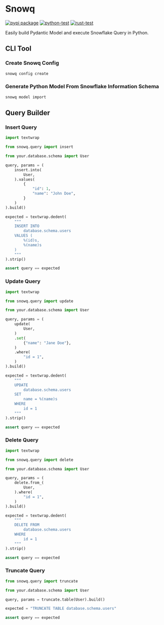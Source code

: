 # Snowq

<!-- --8<-- [start:badges] -->
[![pypi package](https://badge.fury.io/py/snowq.svg)](https://pypi.org/project/snowq)
[![python-test](https://github.com/yassun7010/snowq/actions/workflows/ci_python.yml/badge.svg)](https://github.com/yassun7010/snowq/actions)
[![rust-test](https://github.com/yassun7010/snowq/actions/workflows/ci_rust.yml/badge.svg)](https://github.com/yassun7010/snowq/actions)
<!-- --8<-- [end:badges] -->

Easily build Pydantic Model and execute Snowflake Query in Python.


## CLI Tool

### Create Snowq Config
```sh
snowq config create
```

### Generate Python Model From Snowflake Information Schema
```sh
snowq model import
```


## Query Builder

### Insert Query

```python
import textwrap

from snowq.query import insert

from your.database.schema import User

query, params = (
    insert.into(
        User,
    ).values(
        {
            "id": 1,
            "name": "John Doe",
        }
    )
).build()

expected = textwrap.dedent(
    """
    INSERT INTO
        database.schema.users
    VALUES (
        %(id)s,
        %(name)s
    )
    """
).strip()

assert query == expected
```

### Update Query

```python
import textwrap

from snowq.query import update

from your.database.schema import User

query, params = (
    update(
        User,
    )
    .set(
        {"name": "Jane Doe"},
    )
    .where(
        "id = 1",
    )
).build()

expected = textwrap.dedent(
    """
    UPDATE
        database.schema.users
    SET
        name = %(name)s
    WHERE
        id = 1
    """
).strip()

assert query == expected
```

### Delete Query

```python
import textwrap

from snowq.query import delete

from your.database.schema import User

query, params = (
    delete.from_(
        User,
    ).where(
        "id = 1",
    )
).build()

expected = textwrap.dedent(
    """
    DELETE FROM
        database.schema.users
    WHERE
        id = 1
    """
).strip()

assert query == expected
```

### Truncate Query

```python
from snowq.query import truncate

from your.database.schema import User

query, params = truncate.table(User).build()

expected = "TRUNCATE TABLE database.schema.users"

assert query == expected
```
